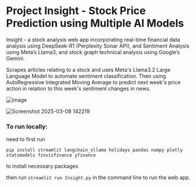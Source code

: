 # Project Insight - Stock Price Prediction using Multiple AI Models

Insight - a stock analysis web app incorporating real-time financial data analysis using DeepSeek-R1 (Perplexity Sonar API), and Sentiment Analysis using Meta’s Llama3, and stock graph technical analysis using Google’s Gemini.  

Scrapes articles relating to a stock and uses Meta's Llama3.2 Large Language Model to automate sentiment classification. Then using AutoRegressive Integrated Moving Average to predict next week's price action in relation to this week's sentiment changes in news. 

![image](https://github.com/user-attachments/assets/d3c3399b-ddb6-4244-9a9a-e04b9a741526)

![Screenshot 2025-03-08 142219](https://github.com/user-attachments/assets/2544c585-2417-40f9-8a60-fbee7e64a04d)

### To run locally: 
need to first run 
```
pip install streamlit langchain_ollama holidays pandas numpy plotly statsmodels finvizfinance yfinance
```
to install necessary packages 

then run 
```streamlit run Insight.py``` 
in the command line to run the web app. 
